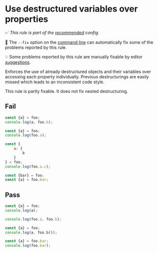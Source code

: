 # Use destructured variables over properties

✅ *This rule is part of the [recommended](https://github.com/sindresorhus/eslint-plugin-unicorn#recommended-config) config.*

🔧 The `--fix` option on the [command line](https://eslint.org/docs/user-guide/command-line-interface#fixing-problems) can automatically fix some of the problems reported by this rule.

💡 Some problems reported by this rule are manually fixable by editor [suggestions](https://eslint.org/docs/developer-guide/working-with-rules#providing-suggestions).

Enforces the use of already destructured objects and their variables over accessing each property individually. Previous destructurings are easily missed which leads to an inconsistent code style.

This rule is partly fixable. It does not fix nested destructuring.

## Fail

```js
const {a} = foo;
console.log(a, foo.b);
```

```js
const {a} = foo;
console.log(foo.a);
```

```js
const {
	a: {
		b
	}
} = foo;
console.log(foo.a.c);
```

```js
const {bar} = foo;
const {a} = foo.bar;
```

## Pass

```js
const {a} = foo;
console.log(a);
```

```js
console.log(foo.a, foo.b);
```

```js
const {a} = foo;
console.log(a, foo.b());
```

```js
const {a} = foo.bar;
console.log(foo.bar);
```
